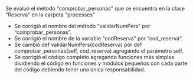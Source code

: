 Se evaluó el método "comprobar_personas" que se encuentra en la clase "Reserva" en la carpeta "processes"
- Se corrigió el nombre del método “validarNumPers” por “comprobar_personas”.
- Se corrigió el nombre de la variable "codReserva" por “cod_reserva”.
- Se cambió def validarNumPers(codReserva) por def comprobar_personas(self, cod_reserva) agregando el parámetro self.
- Se corrigió el código completo agregando funciones más simples dividiendo el código en funciones y módulos pequeños  con cada parte del código debiendo tener una única responsabilidad.
